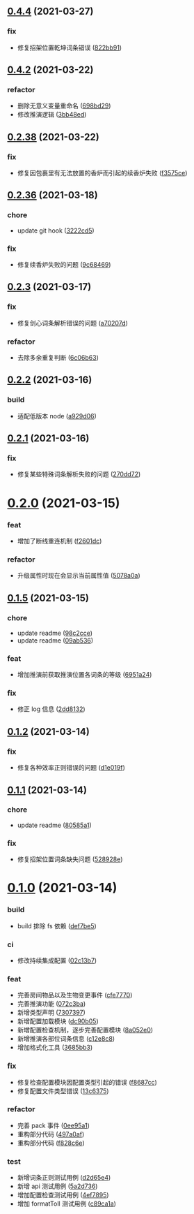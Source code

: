 ## [0.4.4](https://github.com/wsmud/deduce/compare/v0.4.3...v0.4.4) (2021-03-27)

### fix

- 修复招架位置乾坤词条错误 ([822bb91](https://github.com/wsmud/deduce/commit/822bb91f58482fc27139f48b1b7edd54fa699a95))

## [0.4.2](https://github.com/wsmud/deduce/compare/v0.2.38...v0.4.2) (2021-03-22)

### refactor

- 删除无意义变量重命名 ([698bd29](https://github.com/wsmud/deduce/commit/698bd299b14cba5059f1bbc00ebc98d58596add2))
- 修改推演逻辑 ([3bb48ed](https://github.com/wsmud/deduce/commit/3bb48ed9d14bfb3d3c066e20bfa8d23ce575c7fb))

## [0.2.38](https://github.com/wsmud/deduce/compare/v0.2.36...v0.2.38) (2021-03-22)

### fix

- 修复因包裹里有无法放置的香炉而引起的续香炉失败 ([f3575ce](https://github.com/wsmud/deduce/commit/f3575ce86e4cc8389d6a246df913746b17809145))

## [0.2.36](https://github.com/wsmud/deduce/compare/v0.2.3...v0.2.36) (2021-03-18)

### chore

- update git hook ([3222cd5](https://github.com/wsmud/deduce/commit/3222cd5cd2aee86ae263761d70fd276518fe99e6))

### fix

- 修复续香炉失败的问题 ([9c68469](https://github.com/wsmud/deduce/commit/9c68469da632579981e5a987ebf32068227a3f3a))

## [0.2.3](https://github.com/wsmud/deduce/compare/v0.2.2...v0.2.3) (2021-03-17)

### fix

- 修复剑心词条解析错误的问题 ([a70207d](https://github.com/wsmud/deduce/commit/a70207d2bcf5542bff88e1eae5bcb3e99f2c0fdf))

### refactor

- 去除多余重复判断 ([6c06b63](https://github.com/wsmud/deduce/commit/6c06b63866870c6abf4b776c5f56910119f7c6be))

## [0.2.2](https://github.com/wsmud/deduce/compare/v0.2.1...v0.2.2) (2021-03-16)

### build

- 适配低版本 node ([a929d06](https://github.com/wsmud/deduce/commit/a929d06b3e29649dd30147de1c9e90fdf9c6f1f8))

## [0.2.1](https://github.com/wsmud/deduce/compare/v0.2.0...v0.2.1) (2021-03-16)

### fix

- 修复某些特殊词条解析失败的问题 ([270dd72](https://github.com/wsmud/deduce/commit/270dd729b8b8f5989a9b498e20f8cd04506fdeae))

# [0.2.0](https://github.com/wsmud/deduce/compare/v0.1.5...v0.2.0) (2021-03-15)

### feat

- 增加了断线重连机制 ([f2601dc](https://github.com/wsmud/deduce/commit/f2601dce6c08fcfd4f5bd610357c54c4ace277f6))

### refactor

- 升级属性时现在会显示当前属性值 ([5078a0a](https://github.com/wsmud/deduce/commit/5078a0a71d05a40db448e4d32531c183004ab9a4))

## [0.1.5](https://github.com/wsmud/deduce/compare/v0.1.2...v0.1.5) (2021-03-15)

### chore

- update readme ([98c2cce](https://github.com/wsmud/deduce/commit/98c2cce44661e10e7b98369bb9b6452be3957d89))
- update readme ([09ab536](https://github.com/wsmud/deduce/commit/09ab5367fa5cde029d7d4e97df19505384543d4f))

### feat

- 增加推演前获取推演位置各词条的等级 ([6951a24](https://github.com/wsmud/deduce/commit/6951a2437d62d64fee269b787a80d3cab2ebaa9f))

### fix

- 修正 log 信息 ([2dd8132](https://github.com/wsmud/deduce/commit/2dd81328c42c5a511b7e3359e6aeb5a68a04a34e))

## [0.1.2](https://github.com/wsmud/deduce/compare/v0.1.1...v0.1.2) (2021-03-14)

### fix

- 修复各种效率正则错误的问题 ([d1e019f](https://github.com/wsmud/deduce/commit/d1e019ff1955fce1b2e58398352dbe873b45e32a))

## [0.1.1](https://github.com/wsmud/deduce/compare/v0.1.0...v0.1.1) (2021-03-14)

### chore

- update readme ([80585a1](https://github.com/wsmud/deduce/commit/80585a1b4314afaf8110e01897a546c0a6c5defe))

### fix

- 修复招架位置词条缺失问题 ([528928e](https://github.com/wsmud/deduce/commit/528928e5ca9d39bddc4e7b062deb30bfa339fd67))

# [0.1.0](https://github.com/wsmud/deduce/compare/02c13b762c380afc185a880c74a35cb18e6e73aa...v0.1.0) (2021-03-14)

### build

- build 排除 fs 依赖 ([def7be5](https://github.com/wsmud/deduce/commit/def7be5eab5179b052625074be6d7b24c3bac8c5))

### ci

- 修改持续集成配置 ([02c13b7](https://github.com/wsmud/deduce/commit/02c13b762c380afc185a880c74a35cb18e6e73aa))

### feat

- 完善房间物品以及生物变更事件 ([cfe7770](https://github.com/wsmud/deduce/commit/cfe77701434c2877c5243938e4fe6dfecf3ebdd5))
- 完善推演功能 ([072c3ba](https://github.com/wsmud/deduce/commit/072c3ba017f808bd2eeb1a7da750c53cdc7e7164))
- 新增类型声明 ([7307397](https://github.com/wsmud/deduce/commit/730739795568ecfa18c8281d6671048bfcc6eaa1))
- 新增配置加载模块 ([dc90b05](https://github.com/wsmud/deduce/commit/dc90b053c555ca63bf914ec1fa71e6d5980cc41e))
- 新增配置检查机制，逐步完善配置模块 ([8a052e0](https://github.com/wsmud/deduce/commit/8a052e0aecb1159e3ba9bed5b21821b2b9a78501))
- 新增推演各部位词条信息 ([c12e8c8](https://github.com/wsmud/deduce/commit/c12e8c8b99865dbe45f6bdf925342a48738c3a31))
- 增加格式化工具 ([3685bb3](https://github.com/wsmud/deduce/commit/3685bb3139b0995837456d4aa565d693b861ff3a))

### fix

- 修复检查配置模块因配置类型引起的错误 ([f8687cc](https://github.com/wsmud/deduce/commit/f8687ccd50e2ecaea5ecf15e91090f42bf38d845))
- 修复配置文件类型错误 ([13c6375](https://github.com/wsmud/deduce/commit/13c6375df30548be4e16c6f09ed985ba61b725b9))

### refactor

- 完善 pack 事件 ([0ee95a1](https://github.com/wsmud/deduce/commit/0ee95a1672830d8d2f655dff724e5582e7681abc))
- 重构部分代码 ([497a0af](https://github.com/wsmud/deduce/commit/497a0af187ee9af0736194834dbe8cc8cce8c04c))
- 重构部分代码 ([f828c6e](https://github.com/wsmud/deduce/commit/f828c6e8ea22a0455c5491414955f50f9408b749))

### test

- 新增词条正则测试用例 ([d2d65e4](https://github.com/wsmud/deduce/commit/d2d65e4290971ce0fcf2d5c7d53f9f50b5269c62))
- 新增 api 测试用例 ([5a2d736](https://github.com/wsmud/deduce/commit/5a2d7367f2ef34094eb9ac86c0cc71d22c9f9289))
- 增加配置检查测试用例 ([4ef7895](https://github.com/wsmud/deduce/commit/4ef789548db9afa983f474e15d13c4f3a53df028))
- 增加 formatToll 测试用例 ([c89ca1a](https://github.com/wsmud/deduce/commit/c89ca1ac7910ac2ebbac0c52082cb857fd1b4271))
